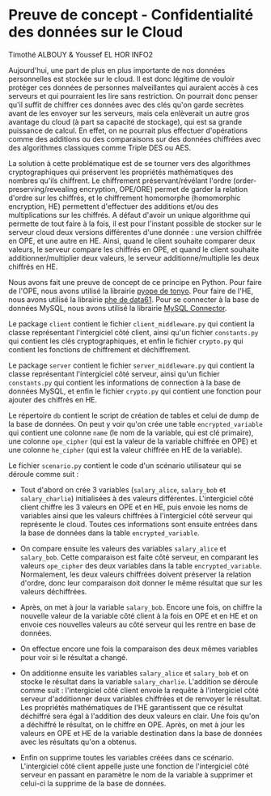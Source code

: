 # Preuve de concept - Confidentialité des données sur le Cloud

Timothé ALBOUY & Youssef EL HOR
INFO2

Aujourd'hui, une part de plus en plus importante de nos données personnelles est stockée sur le cloud.
Il est donc légitime de vouloir protéger ces données de personnes malveillantes qui auraient accès à ces serveurs et qui
pourraient les lire sans restriction.
On pourrait donc penser qu'il suffit de chiffrer ces données avec des clés qu'on garde secrètes avant de les envoyer sur
les serveurs, mais cela enlèverait un autre gros avantage du cloud (à part sa capacité de stockage), qui est sa grande
puissance de calcul.
En effet, on ne pourrait plus effectuer d'opérations comme des additions ou des comparaisons sur des données chiffrées
avec des algorithmes classiques comme Triple DES ou AES.

La solution à cette problématique est de se tourner vers des algorithmes cryptographiques qui préservent les propriétés
mathématiques des nombres qu'ils chiffrent.
Le chiffrement préservant/révélant l'ordre (order-preserving/revealing encryption, OPE/ORE) permet de garder la relation
d'ordre sur les chiffrés, et le chiffrement homomorphe (homomorphic encryption, HE) permettent d'effectuer des additions
et/ou des multiplications sur les chiffrés.
A défaut d'avoir un unique algorithme qui permette de tout faire à la fois, il est pour l'instant possible de stocker
sur le serveur cloud deux versions différentes d'une donnée : une version chiffrée en OPE, et une autre en HE.
Ainsi, quand le client souhaite comparer deux valeurs, le serveur compare les chiffrés en OPE, et quand le client
souhaite additionner/multiplier deux valeurs, le serveur additionne/multiplie les deux chiffrés en HE.

Nous avons fait une preuve de concept de ce principe en Python. Pour faire de l'OPE, nous avons utilisé la librairie
[pyope de tonyo](https://github.com/tonyo/pyope). Pour faire de l'HE, nous avons utilisé la librairie
[phe de data61](https://github.com/data61/python-paillier). Pour se connecter à la base de données MySQL, nous avons
utilisé la librairie [MySQL Connector](https://github.com/mysql/mysql-connector-python).
 
Le package `client` contient le fichier `client_middleware.py` qui contient la classe représentant l'intergiciel côté
client, ainsi qu'un fichier `constants.py` qui contient les clés cryptographiques, et enfin le fichier `crypto.py` qui
contient les fonctions de chiffrement et déchiffrement.

Le package `server` contient le fichier `server_middleware.py` qui contient la classe représentant l'intergiciel côté
serveur, ainsi qu'un fichier `constants.py` qui contient les informations de connection à la base de données MySQL, et
enfin le fichier `crypto.py` qui contient une fonction pour ajouter des chiffrés en HE.

Le répertoire `db` contient le script de création de tables et celui de dump de la base de données. On peut y voir qu'on
crée une table `encrypted_variable` qui contient une colonne `name` (le nom de la variable, qui est clé primaire), une
colonne `ope_cipher` (qui est la valeur de la variable chiffrée en OPE) et une colonne `he_cipher` (qui est la valeur
chiffrée en HE de la variable).

Le fichier `scenario.py` contient le code d'un scénario utilisateur qui se déroule comme suit :

- Tout d'abord on crée 3 variables (`salary_alice`, `salary_bob` et `salary_charlie`) initialisées à des valeurs
différentes. L'intergiciel côté client chiffre les 3 valeurs en OPE et en HE, puis envoie les noms de variables ainsi
que les valeurs chiffrées à l'intergiciel côté serveur qui représente le cloud. Toutes ces informations sont ensuite
entrées dans la base de données dans la table `encrypted_variable`.

- On compare ensuite les valeurs des variables `salary_alice` et `salary_bob`. Cette comparaison est faite côté serveur,
en comparant les valeurs `ope_cipher` des deux variables dans la table `encrypted_variable`. Normalement, les deux
valeurs chiffrées doivent préserver la relation d'ordre, donc leur comparaison doit donner le même résultat que sur les
valeurs déchiffrées.

- Après, on met à jour la variable `salary_bob`. Encore une fois, on chiffre la nouvelle valeur de la variable côté
client à la fois en OPE et en HE et on envoie ces nouvelles valeurs au côté serveur qui les rentre en base de données.

- On effectue encore une fois la comparaison des deux mêmes variables pour voir si le résultat a changé.

- On additionne ensuite les variables `salary_alice` et `salary_bob` et on stocke le résultat dans la variable
`salary_charlie`. L'addition se déroule comme suit : l'intergiciel côté client envoie la requête à l'intergiciel côté
serveur d'additionner deux variables chiffrées et de renvoyer le résultat. Les propriétés mathématiques de l'HE
garantissent que ce résultat déchiffré sera égal à l'addition des deux valeurs en clair. Une fois qu'on a déchiffré le
résultat, on le chiffre en OPE. Après, on met à jour les valeurs en OPE et HE de la variable destination dans la base de
données avec les résultats qu'on a obtenus.

- Enfin on supprime toutes les variables créées dans ce scénario. L'intergiciel côté client appelle juste une fonction
de l'intergiciel côté serveur en passant en paramètre le nom de la variable à supprimer et celui-ci la supprime de la
base de données.